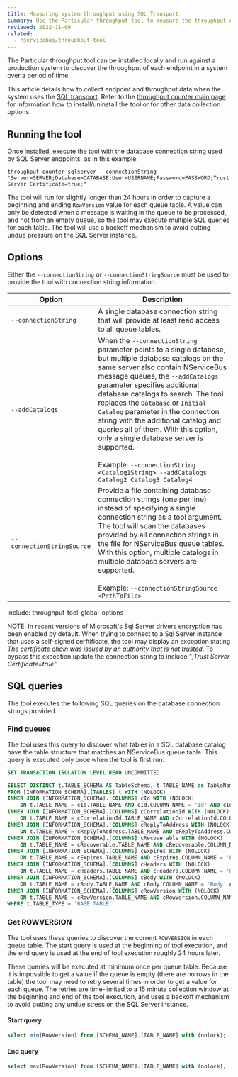 ```yaml
---
title: Measuring system throughput using SQL Transport
summary: Use the Particular throughput tool to measure the throughput of an NServiceBus system.
reviewed: 2022-11-09
related:
  - nservicebus/throughput-tool
---
```


The Particular throughput tool can be installed locally and run against a production system to discover the throughput of each endpoint in a system over a period of time.

This article details how to collect endpoint and throughput data when the system uses the [SQL transport](/transports/sql/). Refer to the [throughput counter main page](./) for information how to install/uninstall the tool or for other data collection options.

## Running the tool

Once installed, execute the tool with the database connection string used by SQL Server endpoints, as in this example:

```shell
throughput-counter sqlserver --connectionString "Server=SERVER;Database=DATABASE;User=USERNAME;Password=PASSWORD;Trust Server Certificate=true;"
```

The tool will run for slightly longer than 24 hours in order to capture a beginning and ending `RowVersion` value for each queue table. A value can only be detected when a message is waiting in the queue to be processed, and not from an empty queue, so the tool may execute multiple SQL queries for each table. The tool will use a backoff mechanism to avoid putting undue pressure on the SQL Server instance.

## Options

Either the `--connectionString` or `--connectionStringSource` must be used to provide the tool with connection string information.

| Option | Description |
|-|-|
| <nobr>`--connectionString`</nobr> | A single database connection string that will provide at least read access to all queue tables. |
| <nobr>`--addCatalogs`</nobr> | When the `--connectionString` parameter points to a single database, but multiple database catalogs on the same server also contain NServiceBus message queues, the `--addCatalogs` parameter specifies additional database catalogs to search. The tool replaces the `Database` or `Initial Catalog` parameter in the connection string with the additional catalog and queries all of them. With this option, only a single database server is supported.<br/><br/>Example: `--connectionString <Catalog1String> --addCatalogs Catalog2 Catalog3 Catalog4` |
| <nobr>`--connectionStringSource` | Provide a file containing database connection strings (one per line) instead of specifying a single connection string as a tool argument. The tool will scan the databases provided by all connection strings in the file for NServiceBus queue tables. With this option, multiple catalogs in multiple database servers are supported.<br/><br/>Example: `--connectionStringSource <PathToFile>` |
include: throughput-tool-global-options
  
NOTE: In recent versions of Microsoft's Sql Server drivers encryption has been enabled by default. When trying to connect to a Sql Server instance that uses a self-signed cerftificate, the tool may display an exception stating *[The certificate chain was issued by an authority that is not trusted](https://learn.microsoft.com/en-us/troubleshoot/sql/connect/certificate-chain-not-trusted?tabs=ole-db-driver-19)*. To bypass this exception update the connection string to include "*;Trust Server Certificate=true*".

## SQL queries

The tool executes the following SQL queries on the database connection strings provided.

### Find queues

The tool uses this query to discover what tables in a SQL database catalog have the table structure that matches an NServiceBus queue table. This query is executed only once when the tool is first run.

```sql
SET TRANSACTION ISOLATION LEVEL READ UNCOMMITTED

SELECT DISTINCT t.TABLE_SCHEMA AS TableSchema, t.TABLE_NAME as TableName
FROM [INFORMATION_SCHEMA].[TABLES] t WITH (NOLOCK)
INNER JOIN [INFORMATION_SCHEMA].[COLUMNS] cId WITH (NOLOCK)
    ON t.TABLE_NAME = cId.TABLE_NAME AND cId.COLUMN_NAME = 'Id' AND cId.DATA_TYPE = 'uniqueidentifier'
INNER JOIN [INFORMATION_SCHEMA].[COLUMNS] cCorrelationId WITH (NOLOCK)
    ON t.TABLE_NAME = cCorrelationId.TABLE_NAME AND cCorrelationId.COLUMN_NAME = 'CorrelationId' AND cCorrelationId.DATA_TYPE = 'varchar'
INNER JOIN [INFORMATION_SCHEMA].[COLUMNS] cReplyToAddress WITH (NOLOCK)
    ON t.TABLE_NAME = cReplyToAddress.TABLE_NAME AND cReplyToAddress.COLUMN_NAME = 'ReplyToAddress' AND cReplyToAddress.DATA_TYPE = 'varchar'
INNER JOIN [INFORMATION_SCHEMA].[COLUMNS] cRecoverable WITH (NOLOCK)
    ON t.TABLE_NAME = cRecoverable.TABLE_NAME AND cRecoverable.COLUMN_NAME = 'Recoverable' AND cRecoverable.DATA_TYPE = 'bit'
INNER JOIN [INFORMATION_SCHEMA].[COLUMNS] cExpires WITH (NOLOCK)
    ON t.TABLE_NAME = cExpires.TABLE_NAME AND cExpires.COLUMN_NAME = 'Expires' AND cExpires.DATA_TYPE = 'datetime'
INNER JOIN [INFORMATION_SCHEMA].[COLUMNS] cHeaders WITH (NOLOCK)
    ON t.TABLE_NAME = cHeaders.TABLE_NAME AND cHeaders.COLUMN_NAME = 'Headers'
INNER JOIN [INFORMATION_SCHEMA].[COLUMNS] cBody WITH (NOLOCK)
    ON t.TABLE_NAME = cBody.TABLE_NAME AND cBody.COLUMN_NAME = 'Body' AND cBody.DATA_TYPE = 'varbinary'
INNER JOIN [INFORMATION_SCHEMA].[COLUMNS] cRowVersion WITH (NOLOCK)
    ON t.TABLE_NAME = cRowVersion.TABLE_NAME AND cRowVersion.COLUMN_NAME = 'RowVersion' AND cRowVersion.DATA_TYPE = 'bigint'
WHERE t.TABLE_TYPE = 'BASE TABLE'
```

### Get ROWVERSION

The tool uses these queries to discover the current `ROWVERSION` in each queue table. The start query is used at the beginning of tool execution, and the end query is used at the end of tool execution roughly 24 hours later.

These queries will be executed at minimum once per queue table. Because it is impossible to get a value if the queue is empty (there are no rows in the table) the tool may need to retry several times in order to get a value for each queue. The retries are time-limited to a 15 minute collection window at the beginning and end of the tool execution, and uses a backoff mechanism to avoid putting any undue stress on the SQL Server instance.

#### Start query

```sql
select min(RowVersion) from [SCHEMA_NAME].[TABLE_NAME] with (nolock);
```

#### End query

```sql
select max(RowVersion) from [SCHEMA_NAME].[TABLE_NAME] with (nolock);
```

